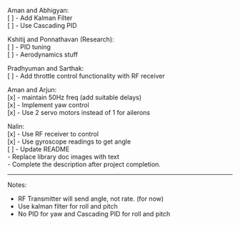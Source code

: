Aman and Abhigyan:  
[ ] - Add Kalman Filter  
[ ] - Use Cascading PID  

Kshitij and Ponnathavan (Research):  
[ ] - PID tuning  
[ ] - Aerodynamics stuff  

Pradhyuman and Sarthak:  
[ ] - Add throttle control functionality with RF receiver  

Aman and Arjun:  
[x] - maintain 50Hz freq (add suitable delays)  
[x] - Implement yaw control  
[x] - Use 2 servo motors instead of 1 for ailerons  

Nalin:  
[x] - Use RF receiver to control  
[x] - Use gyroscope readings to get angle  
[ ] - Update README  
      - Replace library doc images with text  
      - Complete the description after project completion.
  
---
Notes:  
- RF Transmitter will send angle, not rate. (for now) 
- Use kalman filter for roll and pitch
- No PID for yaw and Cascading PID for roll and pitch  